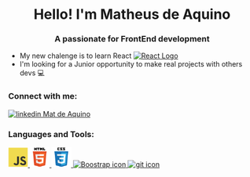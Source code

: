 <h1 align="center">Hello! I'm Matheus de Aquino</h1>
    <h3 align="center">A passionate for FrontEnd development</h3>
		<ul>
	<li>My new chalenge is to learn React <a href="https://pt-br.reactjs.org/" target="_blank"><img src="https://www.vectorlogo.zone/logos/reactjs/reactjs-icon.svg" wifth="40" height="40" alt="React Logo"></a></li>
	<li>I'm looking for a Junior opportunity to make real projects with others devs 💻</li>
  </ul>  
	<h3 align="left">Connect with me:</h3>
    <p align="left">
        <a href="https://www.linkedin.com/in/matheus-de-aquino/" target="blank">
            <img align="center" src="https://cdn.jsdelivr.net/npm/simple-icons@3.0.1/icons/linkedin.svg"
                alt="linkedin Mat de Aquino" height="30" width="40" />
        </a>
    </p>
    <h3 align="left">Languages and Tools:</h3>
    <p align="left">
        <a href="https://developer.mozilla.org/en-US/docs/Web/JavaScript" target="_blank">
            <img src="https://raw.githubusercontent.com/devicons/devicon/master/icons/javascript/javascript-original.svg"
                alt="javascript" width="40" height="40" />
        </a>
        <a href="https://www.w3.org/html/" target="_blank">
            <img src="https://raw.githubusercontent.com/devicons/devicon/master/icons/html5/html5-original-wordmark.svg"
                alt="html5 icon" width="40" height="40" />
        </a>
        <a href="https://www.w3schools.com/css/" target="_blank">
            <img src="https://raw.githubusercontent.com/devicons/devicon/master/icons/css3/css3-original-wordmark.svg"
                alt="css3 icon" width="40" height="40">
        </a>
        <a href="https://getbootstrap.com/" target="_blank">
            <img src="https://www.vectorlogo.zone/logos/getbootstrap/getbootstrap-icon.svg" alt="Boostrap icon"
                width="40" height="40" />
        </a>
        <a href="https://git-scm.com/" target="_blank">
            <img src="https://www.vectorlogo.zone/logos/git-scm/git-scm-icon.svg" alt="git icon" width="40"
                height="40" />
        </a>
    </p>
